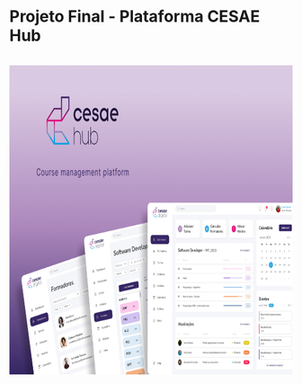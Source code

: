 # Projeto Final - Plataforma CESAE Hub
<br>
<div>
  <img align="center" alt="Cesae Hub desktop" height="550" src="./images/Cover(1).png">
</div>
 
